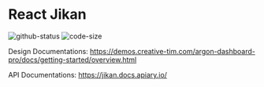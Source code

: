 # React Jikan

![github-status](https://img.shields.io/github/checks-status/tronghieu60s/react-jikan/gh-pages)
![code-size](https://img.shields.io/github/languages/code-size/tronghieu60s/react-jikan)

Design Documentations: https://demos.creative-tim.com/argon-dashboard-pro/docs/getting-started/overview.html

API Documentations: https://jikan.docs.apiary.io/
